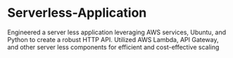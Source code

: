 # Serverless-Application
 Engineered a server less application leveraging AWS services, Ubuntu, and Python to create a robust HTTP API. Utilized AWS Lambda, API Gateway, and other server less components for efficient and cost-effective scaling
